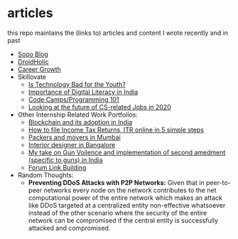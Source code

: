 # articles
this repo maintains the (links to) articles and content I wrote recently and in past

- [Sopo Blog](http://sopo.io/blog)
- [DroidHolic](http://droidholic.com/author/sambhavj)
- [Career Growth](http://crrgrowth.com/author/sambhav/)
- Skillovate
  - [Is Technology Bad for the Youth?](https://docs.google.com/document/d/1RFoIwPYuyKqqIDYfGAV7cnGjxQHUWg5S3NtNlB3qJ6U/edit?usp=sharing)
  - [Importance of Digital Literacy in India](https://docs.google.com/document/d/1MW9bje3CtPLBVxofL833TeKQtqtUeKz6jwbrCielEUc/edit?usp=sharing)
  - [Code Camps/Programming 101](https://docs.google.com/document/d/1n_VtgkqS6mZLssB69HOKfoftsCx3Ou4VNjwLAmzeuac/edit?usp=sharing)
  - [Looking at the future of CS-related Jobs in 2020](https://docs.google.com/document/d/1a-9GnmSPH2NlO7PcqJILK76gyuRrXJyxKzpneHtaddw/edit?usp=sharing)
- Other Internship Related Work Portfolios:
  - [Blockchain and its adoption in India](https://docs.google.com/document/d/1Z9V9exMzfDWQ-s7EpaaRXYRbaM0w265HfSfw_k6S3Ik/edit?usp=sharing)
  - [How to file Income Tax Returns, ITR online in 5 simple steps](https://docs.google.com/document/d/12peqj1xgWWHIPk51o-dlj9AchF_utUvtPdqDCmvae0Q/edit?usp=sharing)
  - [Packers and movers in Mumbai](https://docs.google.com/document/d/1gVdE7AUBV4NNM1Ae54DolQoaQWvMNwNLxkHET8wWgnA/edit?usp=sharing)
  - [Interior designer in Bangalore](https://docs.google.com/document/d/1moYRla79RKHT3MhyX-SOzhTS_XAe1wRFvzVdWUvddqk/edit?usp=sharing)
  - [My take on Gun Voilence and implementation of second amedment (specific to guns) in India](https://docs.google.com/document/d/1uCWoHJ7Q2QX3f7eyrgfhN3n3NcdcLJ0xO4fsgEwDjm0/edit?usp=sharing)
  - [Forum Link Building](https://docs.google.com/document/d/1Fb6g5vK4iNC2tJoZn594LKHDpfffNrC5YeUoXbNerbE/edit?usp=sharing)
- Random Thoughts:
  - **Preventing DDoS Attacks with P2P Networks:** Given that in peer-to-peer networks every node on the network contributes to the net computational power of the entire network which makes an attack like DDoS targeted at a centralized entity non-effective whatsoever instead of the other scenario where the security of the entire network can be compromised if the central entity is successfully attacked and compromised.
